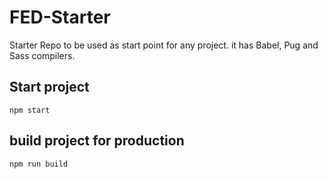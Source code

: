 # FED-Starter
Starter Repo to be used as start point for any project. it has Babel, Pug and Sass compilers.

## Start project
<code>npm start</code>

## build project for production
<code>npm run build</code>
